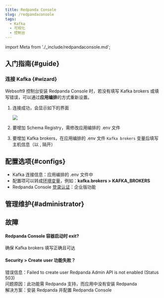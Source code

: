 ```yaml
---
title: Redpanda Console
slug: /redpandaconsole
tags:
  - Kafka
  - 可视化
  - 控制台
---
```


import Meta from './_include/redpandaconsole.md';

<Meta name="meta" />

## 入门指南{#guide}

### 连接 Kafka {#wizard}

Websoft9 控制台安装 Redpanda Console 时，若没有填写 Kafka brokers 或填写错误，可以通过**应用编排**的方式重新设置。

1. 连接成功，会显示如下的界面

   ![](./assets/redpandaconsole-console-websoft9.png)

2. 要增加 Schema Registry，需修改应用编排的 .env 文件

3. 要增加 Kafka brokers，在应用编排的 .env 文件 `Kafka brokers` 变量后填写主机信息（以 , 隔开）

## 配置选项{#configs}

- Kafka 连接信息：应用编排的 .env 文件中
- 配置项可以转成[环境变量](https://docs.redpanda.com/current/reference/console/config/#configuration-sources)，例如：**kafka.brokers > KAFKA_BROKERS**
- Redpanda Console [登录认证](https://docs.redpanda.com/current/reference/console/config/#redpanda-console-configuration-file)：企业版功能

## 管理维护{#administrator}

## 故障

#### Redpanda Console 容器启动时 exit?

确保 Kafka brokers 填写正确且可达

#### Security > Create user 功能失败？

错误信息：Failed to create user Redpanda Admin API is not enabled (Status 503)    
问题原因：此功能需 Redpanda 支持，而应用中没有安装 Redpanda  
解决方案：安装 Redpanda 并配置 Redpanda Console 
